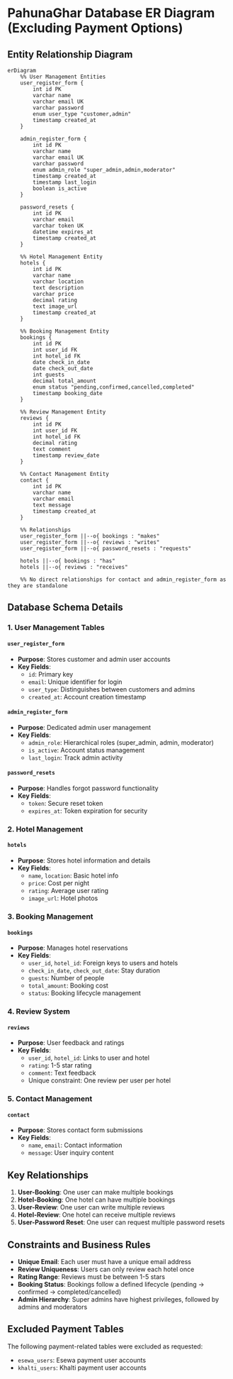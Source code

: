 # PahunaGhar Database ER Diagram (Excluding Payment Options)

## Entity Relationship Diagram

```mermaid
erDiagram
    %% User Management Entities
    user_register_form {
        int id PK
        varchar name
        varchar email UK
        varchar password
        enum user_type "customer,admin"
        timestamp created_at
    }
    
    admin_register_form {
        int id PK
        varchar name
        varchar email UK
        varchar password
        enum admin_role "super_admin,admin,moderator"
        timestamp created_at
        timestamp last_login
        boolean is_active
    }
    
    password_resets {
        int id PK
        varchar email
        varchar token UK
        datetime expires_at
        timestamp created_at
    }
    
    %% Hotel Management Entity
    hotels {
        int id PK
        varchar name
        varchar location
        text description
        varchar price
        decimal rating
        text image_url
        timestamp created_at
    }
    
    %% Booking Management Entity
    bookings {
        int id PK
        int user_id FK
        int hotel_id FK
        date check_in_date
        date check_out_date
        int guests
        decimal total_amount
        enum status "pending,confirmed,cancelled,completed"
        timestamp booking_date
    }
    
    %% Review Management Entity
    reviews {
        int id PK
        int user_id FK
        int hotel_id FK
        decimal rating
        text comment
        timestamp review_date
    }
    
    %% Contact Management Entity
    contact {
        int id PK
        varchar name
        varchar email
        text message
        timestamp created_at
    }
    
    %% Relationships
    user_register_form ||--o{ bookings : "makes"
    user_register_form ||--o{ reviews : "writes"
    user_register_form ||--o{ password_resets : "requests"
    
    hotels ||--o{ bookings : "has"
    hotels ||--o{ reviews : "receives"
    
    %% No direct relationships for contact and admin_register_form as they are standalone
```

## Database Schema Details

### 1. User Management Tables

#### `user_register_form`
- **Purpose**: Stores customer and admin user accounts
- **Key Fields**: 
  - `id`: Primary key
  - `email`: Unique identifier for login
  - `user_type`: Distinguishes between customers and admins
  - `created_at`: Account creation timestamp

#### `admin_register_form`
- **Purpose**: Dedicated admin user management
- **Key Fields**:
  - `admin_role`: Hierarchical roles (super_admin, admin, moderator)
  - `is_active`: Account status management
  - `last_login`: Track admin activity

#### `password_resets`
- **Purpose**: Handles forgot password functionality
- **Key Fields**:
  - `token`: Secure reset token
  - `expires_at`: Token expiration for security

### 2. Hotel Management

#### `hotels`
- **Purpose**: Stores hotel information and details
- **Key Fields**:
  - `name`, `location`: Basic hotel info
  - `price`: Cost per night
  - `rating`: Average user rating
  - `image_url`: Hotel photos

### 3. Booking Management

#### `bookings`
- **Purpose**: Manages hotel reservations
- **Key Fields**:
  - `user_id`, `hotel_id`: Foreign keys to users and hotels
  - `check_in_date`, `check_out_date`: Stay duration
  - `guests`: Number of people
  - `total_amount`: Booking cost
  - `status`: Booking lifecycle management

### 4. Review System

#### `reviews`
- **Purpose**: User feedback and ratings
- **Key Fields**:
  - `user_id`, `hotel_id`: Links to user and hotel
  - `rating`: 1-5 star rating
  - `comment`: Text feedback
  - Unique constraint: One review per user per hotel

### 5. Contact Management

#### `contact`
- **Purpose**: Stores contact form submissions
- **Key Fields**:
  - `name`, `email`: Contact information
  - `message`: User inquiry content

## Key Relationships

1. **User-Booking**: One user can make multiple bookings
2. **Hotel-Booking**: One hotel can have multiple bookings
3. **User-Review**: One user can write multiple reviews
4. **Hotel-Review**: One hotel can receive multiple reviews
5. **User-Password Reset**: One user can request multiple password resets

## Constraints and Business Rules

- **Unique Email**: Each user must have a unique email address
- **Review Uniqueness**: Users can only review each hotel once
- **Rating Range**: Reviews must be between 1-5 stars
- **Booking Status**: Bookings follow a defined lifecycle (pending → confirmed → completed/cancelled)
- **Admin Hierarchy**: Super admins have highest privileges, followed by admins and moderators

## Excluded Payment Tables

The following payment-related tables were excluded as requested:
- `esewa_users`: Esewa payment user accounts
- `khalti_users`: Khalti payment user accounts 
